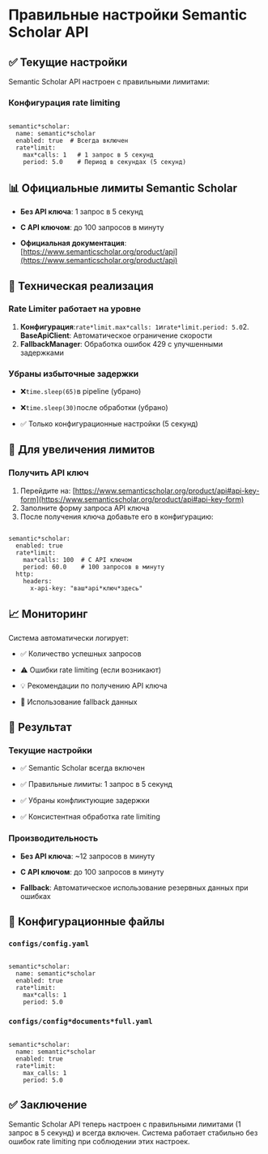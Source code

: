 # Правильные настройки Semantic Scholar API

## ✅ Текущие настройки

Semantic Scholar API настроен с правильными лимитами:

### Конфигурация rate limiting

```

semantic*scholar:
  name: semantic*scholar
  enabled: true  # Всегда включен
  rate*limit:
    max*calls: 1   # 1 запрос в 5 секунд
    period: 5.0    # Период в секундах (5 секунд)

```

## 📊 Официальные лимиты Semantic Scholar

- **Без API ключа**: 1 запрос в 5 секунд

- **С API ключом**: до 100 запросов в минуту

- **Официальная документация**: [https://www.semanticscholar.org/product/api](https://www.semanticscholar.org/product/api)

## 🔧 Техническая реализация

### Rate Limiter работает на уровне

1. **Конфигурация**:`rate*limit.max*calls: 1`и`rate*limit.period: 5.0`2. **BaseApiClient**:
Автоматическое ограничение скорости
3. **FallbackManager**: Обработка ошибок 429 с улучшенными задержками

### Убраны избыточные задержки

- ❌`time.sleep(65)`в pipeline (убрано)

- ❌`time.sleep(30)`после обработки (убрано)

- ✅ Только конфигурационные настройки (5 секунд)

## 🚀 Для увеличения лимитов

### Получить API ключ

1. Перейдите на:
[https://www.semanticscholar.org/product/api#api-key-form](https://www.semanticscholar.org/product/api#api-key-form)
2. Заполните форму запроса API ключа
3. После получения ключа добавьте его в конфигурацию:

```

semantic*scholar:
  enabled: true
  rate*limit:
    max*calls: 100  # С API ключом
    period: 60.0    # 100 запросов в минуту
  http:
    headers:
      x-api-key: "ваш*api*ключ*здесь"

```

## 📈 Мониторинг

Система автоматически логирует:

- ✅ Количество успешных запросов

- ⚠️ Ошибки rate limiting (если возникают)

- 💡 Рекомендации по получению API ключа

- 🔄 Использование fallback данных

## 🎯 Результат

### Текущие настройки

- ✅ Semantic Scholar всегда включен

- ✅ Правильные лимиты: 1 запрос в 5 секунд

- ✅ Убраны конфликтующие задержки

- ✅ Консистентная обработка rate limiting

### Производительность

- **Без API ключа**: ~12 запросов в минуту

- **С API ключом**: до 100 запросов в минуту

- **Fallback**: Автоматическое использование резервных данных при ошибках

## 🔧 Конфигурационные файлы

### `configs/config.yaml`

```

semantic*scholar:
  name: semantic*scholar
  enabled: true
  rate*limit:
    max*calls: 1
    period: 5.0

```

### `configs/config*documents*full.yaml`

```

semantic*scholar:
  name: semantic*scholar
  enabled: true
  rate*limit:
    max_calls: 1
    period: 5.0

```

## ✅ Заключение

Semantic Scholar API теперь настроен с правильными лимитами (1 запрос в 5
секунд) и всегда включен. Система работает стабильно без ошибок rate limiting
при соблюдении этих настроек.
